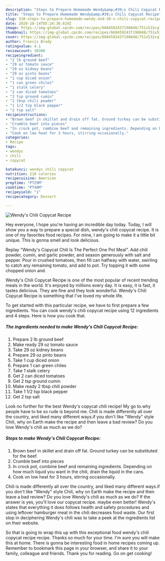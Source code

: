 ```yaml
---
description: "Steps to Prepare Homemade Wendy&amp;#39;s Chili Copycat Recipe"
title: "Steps to Prepare Homemade Wendy&amp;#39;s Chili Copycat Recipe"
slug: 510-steps-to-prepare-homemade-wendy-and-39-s-chili-copycat-recipe
date: 2020-10-14T05:24:30.619Z
image: https://img-global.cpcdn.com/recipes/6684592437198848/751x532cq70/wendys-chili-copycat-recipe-recipe-main-photo.jpg
thumbnail: https://img-global.cpcdn.com/recipes/6684592437198848/751x532cq70/wendys-chili-copycat-recipe-recipe-main-photo.jpg
cover: https://img-global.cpcdn.com/recipes/6684592437198848/751x532cq70/wendys-chili-copycat-recipe-recipe-main-photo.jpg
author: Francis Brady
ratingvalue: 4.1
reviewcount: 30388
recipeingredient:
- "2 lb ground beef"
- "29 oz tomato sauce"
- "29 oz kidney beans"
- "29 oz pinto beans"
- "1 cup diced onion"
- "1 can green chiles"
- "1 stalk celery"
- "2 can diced tomatoes"
- "2 tsp ground cumin"
- "2 tbsp chili powder"
- "1 1/2 tsp black pepper"
- "2 tsp salt"
recipeinstructions:
- "Brown beef in skillet and drain off fat. Ground turkey can be substituted for the beef."
- "Crumble beef into pieces"
- "In crock pot, combine beef and remaining ingredients. Depending on how much liquid you want in the chili, drain the liquid in the cans."
- "Cook on low heat for 3 hours, stirring occasionally."
categories:
- Recipe
tags:
- wendys
- chili
- copycat

katakunci: wendys chili copycat 
nutrition: 210 calories
recipecuisine: American
preptime: "PT29M"
cooktime: "PT40M"
recipeyield: "1"
recipecategory: Dessert

---
```



![Wendy&#39;s Chili Copycat Recipe](https://img-global.cpcdn.com/recipes/6684592437198848/751x532cq70/wendys-chili-copycat-recipe-recipe-main-photo.jpg)

Hey everyone, I hope you're having an incredible day today. Today, I will show you a way to prepare a special dish, wendy&#39;s chili copycat recipe. It is one of my favorites food recipes. For mine, I am going to make it a little bit unique. This is gonna smell and look delicious.

Replay &#34;Wendy&#39;s Copycat Chili Is The Perfect One Pot Meal&#34;. Add chili powder, cumin, and garlic powder, and season generously with salt and pepper. Pour in crushed tomatoes, then fill can halfway with water, swirling to catch any remaining tomato, and add to pot. Try topping it with some chopped onion and.

Wendy&#39;s Chili Copycat Recipe is one of the most popular of recent trending meals in the world. It's enjoyed by millions every day. It is easy, it is fast, it tastes delicious. They are fine and they look wonderful. Wendy&#39;s Chili Copycat Recipe is something that I've loved my whole life.


To get started with this particular recipe, we have to first prepare a few ingredients. You can cook wendy&#39;s chili copycat recipe using 12 ingredients and 4 steps. Here is how you cook that.

<!--inarticleads1-->

##### The ingredients needed to make Wendy&#39;s Chili Copycat Recipe:

1. Prepare 2 lb ground beef
1. Make ready 29 oz tomato sauce
1. Take 29 oz kidney beans
1. Prepare 29 oz pinto beans
1. Take 1 cup diced onion
1. Prepare 1 can green chiles
1. Take 1 stalk celery
1. Get 2 can diced tomatoes
1. Get 2 tsp ground cumin
1. Make ready 2 tbsp chili powder
1. Take 1 1/2 tsp black pepper
1. Get 2 tsp salt


Look no further for the best Wendy&#39;s copycat chili recipe! My go to.why people have to be so rude is beyond me. Chili is made differently all over the country, and liked many different ways.if you don&#39;t like &#34;Wendy&#34; style Chili, why on Earth make the recipe and then leave a bad review? Do you love Wendy&#39;s chili as much as we do? 

<!--inarticleads2-->

##### Steps to make Wendy&#39;s Chili Copycat Recipe:

1. Brown beef in skillet and drain off fat. Ground turkey can be substituted for the beef.
1. Crumble beef into pieces
1. In crock pot, combine beef and remaining ingredients. Depending on how much liquid you want in the chili, drain the liquid in the cans.
1. Cook on low heat for 3 hours, stirring occasionally.


Chili is made differently all over the country, and liked many different ways.if you don&#39;t like &#34;Wendy&#34; style Chili, why on Earth make the recipe and then leave a bad review? Do you love Wendy&#39;s chili as much as we do? If the answer is yes, you&#39;ll love our copycat recipe. maybe even better! Wendy&#39;s states that everything it does follows health and safety procedures and using leftover hamburger meat in the chili decreases food waste. Our first stop in deciphering Wendy&#39;s chili was to take a peek at the ingredients list on their website. 

So that is going to wrap this up with this exceptional food wendy&#39;s chili copycat recipe recipe. Thanks so much for your time. I'm sure you will make this at home. There is gonna be interesting food in home recipes coming up. Remember to bookmark this page in your browser, and share it to your family, colleague and friends. Thank you for reading. Go on get cooking!
